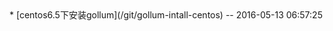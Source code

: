 <!-- --- title : 标签列表：centos -->* [centos6.5下安装gollum](/git/gollum-intall-centos) -- 2016-05-13 06:57:25
